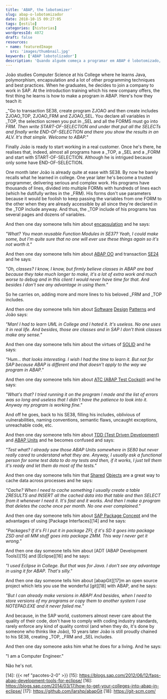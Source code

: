 ```yaml
---
title: 'ABAP, the lobotomizer'
slug: abap-o-lobotomizador
date: 2018-10-15 09:27:05
tags: [estilo]
categories: [historias]
wordpressId: 4072
draft: false
resources:
- name: featuredImage
  src: 'images/thumbnail.jpg'
keywords: ['ABAP lobotolizador']
description: 'Quando alguém começa a programar em ABAP é lobotomizado, as boas prácticas que aprendeu no passado desaparecem e volta a programar como no ZX Spectrum.'
---
```

João studies Computer Science at his College where he learns Java, polymorphism, encapsulation and a lot of other programming techniques and best practices. When he graduates, he decides to join a company to work in SAP. At the introduction training which his new company offers, the first thing he learns is how to make a program in ABAP. Here's how they teach it:

_"Go to transaction SE38, create program ZJOAO and then create includes ZJOAO_TOP, ZJOAO_FRM and ZJOAO_SEL. You declare all variables in _TOP, the selection screen you put in _SEL and all the FORMS must go into _FRM. Then write START-OF-SELECTION and under that put all the SELECTs and finally write END-OF-SELECTION and there you show the results in an ALV. It's that simple. Welcome to ABAP."_

<!--more-->

Finally João is ready to start working in a real customer. Once he's there, he realises that, indeed, almost all programs have a _TOP, a _SEL and a _FORM and start with START-OF-SELECTION. Although he is intrigued because only some have END-OF-SELECTION.

One month later João is already quite at ease with SE38. By now he barely recalls what he learned in college. One year later he's become a trusted programmer, delivering serious and complex work. His programs have thousands of lines, divided into multiple FORMs with hundreds of lines each (which he dutifully writes in the _FRM). His forms don't use parameters because it would be foolish to keep passing the variables from one FORM to the other when they are already accessible by all since they're declared in the _TOP include anyway. And thus, the _TOP include of his programs has several pages and dozens of variables.

And then one day someone tells him about [encapsulation][1] and he says:

_"What? You mean reusable Function Modules in SE37? Yeah, I could make some, but I'm quite sure that no one will ever use these things again so it's not worth it."_

And then one day someone tells him about [ABAP OO][2] and transaction [SE24][3] and he says:

_"Oh, classes? I know, I know, but firmly believe classes in ABAP are bad because they take much longer to make, it's a lot of extra work and much worse to debug and in this client I would never have time for that. And besides I don't see any advantage in using them."_

So he carries on, adding more and more lines to his beloved _FRM and _TOP includes.

And then one day someone tells him about [Software][4] [Design][5] [Patterns][6] and João says:

_"Man! I had to learn UML in College and I hated it. It's useless. No one uses it in real life. And besides, those are classes and in SAP I don't think classes make any sense."_

And then one day someone tells him about the virtues of [SOLID][7] and he says:

_"Hum... that looks interesting. I wish I had the time to learn it. But not for SAP because ABAP is different and that doesn't apply to the way we program in ABAP."_

And then one day someone tells him about [ATC (ABAP Test Cockpit)][8] and he says:

_"What's that? I tried running it on the program I made and the list of errors was so long and useless that I didn't have the patience to look into it. Anyway my program is working fine."_

And off he goes, back to his SE38, filling his includes, oblivious of vulnerabilities, naming conventions, semantic flaws, uncaught exceptions, unreachable code, etc.

And then one day someone tells him about [TDD (Test Driven Development)][9] and [ABAP Units][10] and he becomes confused and says:

_"Test what? I already saw those ABAP Units somewhere in SE80 but never really cared to understand what they are. Anyway, I usually ask a functional person for some test data to do my tests and then, if it works, I just tell them it's ready and let them do most of the tests."_

And then one day someone tells him that [Shared][11] [Objects][12] are a great way to cache data across processes and he says:

_"Cache? When I need to cache something I usually create a table ZRESULTS and INSERT all the cached data into that table and then SELECT from it whenever I need it. It's fast and it works. And then I make a program that deletes the cache once per month. No one ever complained."_

And then one day someone tells him about [SAP Package Concept][13] and the advantages of using [Package Interfaces][14] and he says:

_"Packages? If it's FI I put it in package ZFI, if it's SD it goes into package ZSD and all MM stuff goes into package ZMM. This way I never get it wrong."_

And then one day someone tells him about [ADT (ABAP Development Tools)][15] and [Eclipse][16] and he says:

_"I used Eclipse in College. But that was for Java. I don't see any advantage in using it for ABAP. That's silly."_

And then one day someone tells him about [abapGit][17]m an open source project which lets you use the wonderful [git][18] with ABAP, and he says:

_"But I can already make versions in ABAP! And besides, when I need to store versions of my programs or copy them to another system I use NOTEPAD.EXE and it never failed me."_

And because, in the SAP world, customers almost never care about the quality of their code, don't have to comply with coding industry standards, rarely enforce any kind of quality control (and when they do, it's done by someone who thinks like João), 10 years later João is still proudly chained to his SE38, creating _TOP, _FRM and _SEL includes.

And then one day someone asks him what he does for a living. And he says:

"I am a Computer Engineer."

Não he's not.

   [1]: https://en.wikipedia.org/wiki/Encapsulation_(computer_programming)
   [2]: https://archive.sap.com/documents/docs/DOC-10236
   [3]: https://zevolving.com/category/abapobjects/
   [4]: https://en.wikipedia.org/wiki/Software_design_pattern
   [5]: https://en.wikipedia.org/wiki/Design_Patterns
   [6]: https://shop.oreilly.com/product/9780596007126.do
   [7]: https://en.wikipedia.org/wiki/SOLID
   [8]: https://blogs.sap.com/2012/10/18/getting-started-with-the-abap-test-cockpit-for-developers/
   [9]: https://en.wikipedia.org/wiki/Test-driven_development
   [10]: https://wiki.scn.sap.com/wiki/display/ABAP/ABAP+Unit
   [11]: https://help.sap.com/doc/saphelp_nw70/7.0.31/en-US/14/dafc3e9d3b6927e10000000a114084/frameset.htm
   [12]: https://blogs.sap.com/2015/02/19/how-to-use-shared-object-memory-and-sap-memory-to-share-the-objects-for-processing-in-sap-with-an-example/
   [13]: https://blogs.sap.com/2011/12/04/abap-package-concept-part-1-the-basics/
   [14]: {{< ref "pacotes-2-0" >}}
   [15]: https://blogs.sap.com/2012/06/12/faqs-abap-development-tools-for-eclipse/
   [16]: https://blogs.sap.com/2014/03/17/how-to-get-your-colleges-into-abap-in-eclipse/
   [17]: https://github.com/larshp/abapGit
   [18]: https://git-scm.com/
